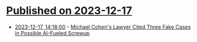# [Published on 2023-12-17](index.md)

* [2023-12-17, 14:18:00](https://soylentnews.org/article.pl?sid=23/12/16/2113226&from=rss) - [Michael Cohen's Lawyer Cited Three Fake Cases in Possible AI-Fueled Screwup](https://soylentnews.org/article.pl?sid=23/12/16/2113226&from=rss)
